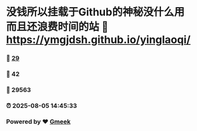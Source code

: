 # 没钱所以挂载于Github的神秘没什么用而且还浪费时间的站 :link: https://ymgjdsh.github.io/yinglaoqi/ 
### :page_facing_up: [29](https://ymgjdsh.github.io/yinglaoqi//tag.html) 
### :speech_balloon: 42 
### :hibiscus: 29563 
### :alarm_clock: 2025-08-05 14:45:33 
### Powered by :heart: [Gmeek](https://github.com/Meekdai/Gmeek)
